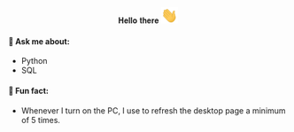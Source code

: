 <div align="center">
𝐇𝐞𝐥𝐥𝐨 𝐭𝐡𝐞𝐫𝐞 <img src="https://github.com/ABSphreak/ABSphreak/blob/master/gifs/Hi.gif" width="30px">
</div>

#### 💬 Ask me about:
- Python
- SQL

#### 🤪 Fun fact:
- Whenever I turn on the PC, I use to refresh the desktop page a minimum of 5 times.
